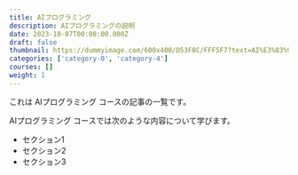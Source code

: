 ```yaml
---
title: AIプログラミング
description: AIプログラミングの説明
date: 2023-10-07T00:00:00.000Z
draft: false
thumbnail: https://dummyimage.com/600x400/D53F8C/FFF5F7?text=AI%E3%83%97%E3%83%AD%E3%82%B0%E3%83%A9%E3%83%9F%E3%83%B3%E3%82%B0
categories: ['category-0', 'category-4']
courses: []
weight: 1
---
```


これは AIプログラミング コースの記事の一覧です。

  AIプログラミング コースでは次のような内容について学びます。

  - セクション1
  - セクション2
  - セクション3